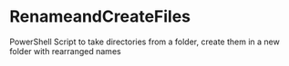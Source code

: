 # RenameandCreateFiles
PowerShell Script to take directories from a folder, create them in a new folder with rearranged names
